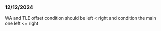 ### 12/12/2024
WA and TLE
offset condition should be left < right and condition the main one left <= right

